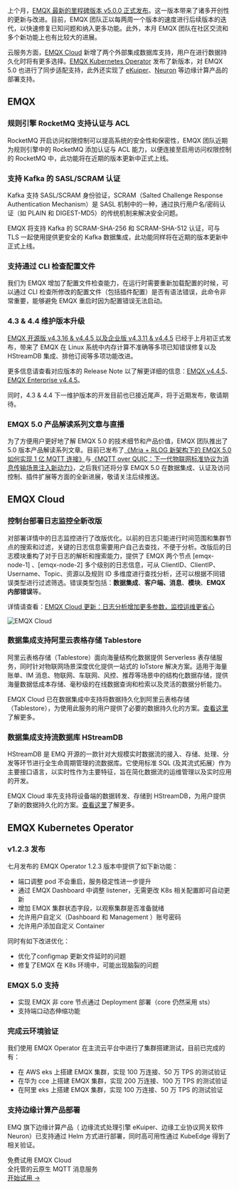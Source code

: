 上个月，[EMQX 最新的里程碑版本 v5.0.0 正式发布](https://www.emqx.com/zh/blog/emqx-v-5-0-released)。这一版本带来了诸多开创性的更新与改进。目前，EMQX 团队正以每两周一个版本的速度进行后续版本的迭代，以快速修复已知问题和纳入更多功能。此外，本月 EMQX 团队在社区交流和多个新功能上也有比较大的进展。

云服务方面，[EMQX Cloud](https://www.emqx.com/zh/cloud) 新增了两个外部集成数据库支持，用户在进行数据持久化时将有更多选择。[EMQX Kubernetes Operator](https://www.emqx.com/zh/emqx-kubernetes-operator) 发布了新版本，对 EMQX 5.0 也进行了同步适配支持，此外还实现了 [eKuiper](https://ekuiper.org/)、[Neuron](https://neugates.io/) 等边缘计算产品的部署支持。

## EMQX

### 规则引擎 RocketMQ 支持认证与 ACL

RocketMQ 开启访问权限控制可以提高系统的安全性和保密性，EMQX 团队近期为规则引擎中的 RocketMQ 添加认证与 ACL 能力，以便连接至启用访问权限控制的 RocketMQ 中，此功能将在近期的版本更新中正式上线。

### 支持 Kafka 的 SASL/SCRAM 认证

Kafka 支持 SASL/SCRAM 身份验证，SCRAM（Salted Challenge Response Authentication Mechanism）是 SASL 机制中的一种，通过执行用户名/密码认证（如 PLAIN 和 DIGEST-MD5）的传统机制来解决安全问题。

EMQX 将支持 Kafka 的 SCRAM-SHA-256 和 SCRAM-SHA-512 认证，可与 TLS 一起使用提供更安全的 Kafka 数据集成，此功能同样将在近期的版本更新中正式上线。

### 支持通过 CLI 检查配置文件

我们为 EMQX 增加了配置文件检查能力，在运行时需要重新加载配置的时候，可以通过 CLI 检查所修改的配置文件（包括插件配置）是否有语法错误，此命令非常重要，能够避免 EMQX 重启时因为配置错误无法启动。 

### 4.3 & 4.4 维护版本升级

[EMQX 开源版 v4.3.16 & v4.4.5 以及企业版 v4.3.11 & v4.4.5](https://www.emqx.com/zh/blog/emqx-update-integrated-streaming-database) 已经于上月初正式发布，带来了 EMQX 在 Linux 系统中内存计算不准确等多项已知错误修复以及 HStreamDB 集成、排他订阅等多项功能改进。

更多信息请查看对应版本的 Release Note 以了解更详细的信息：[EMQX v4.4.5](https://www.emqx.com/zh/changelogs/broker/4.4.5)、[EMQX Enterprise v4.4.5](https://www.emqx.com/zh/changelogs/enterprise/4.4.5)。

同时，4.3 & 4.4 下一维护版本的开发目前也已接近尾声，将于近期发布，敬请期待。

### EMQX 5.0 产品解读系列文章与直播

为了方便用户更好地了解 EMQX 5.0 的技术细节和产品价值，EMQX 团队推出了 5.0 版本产品解读系列文章。目前已发布了[《Mria + RLOG 新架构下的 EMQX 5.0 如何实现 1 亿 MQTT 连接》](https://www.emqx.com/zh/blog/how-emqx-5-0-achieves-100-million-mqtt-connections)与[《MQTT over QUIC：下一代物联网标准协议为消息传输场景注入新动力》](https://www.emqx.com/zh/blog/mqtt-over-quic)，之后我们还将分享 EMQX 5.0 在数据集成、认证及访问控制、插件扩展等方面的全新进展，敬请关注后续推送。

## EMQX Cloud

### 控制台部署日志监控全新改版

对部署详情中的日志监控进行了改版优化。以前的日志只能进行时间范围和集群节点的搜索和过滤，关键的日志信息需要用户自己去查找，不便于分析。改版后的日志模块重构了对于日志的解析和搜索能力，提供了 EMQX 两个节点 [emqx-node-1] 、[emqx-node-2] 多个级别的日志信息，可从 ClientID、ClientIP、Username、Topic、资源以及规则 ID 多维度进行查找分析，还可以根据不同错误类型进行过滤筛选。错误类型包括：**数据集成**、**客户端、消息**、**模块**、**EMQX 内部错误**等。

详情请查看：[EMQX Cloud 更新：日志分析增加更多参数，监控运维更省心](https://www.emqx.com/zh/blog/emqx-cloud-update-log-analysis-adds-more-parameters) 

![EMQX Cloud](https://assets.emqx.com/images/3627d3c68147c60d1637897871f303f0.png)

### 数据集成支持阿里云表格存储 Tablestore

阿里云表格存储（Tablestore）面向海量结构化数据提供 Serverless 表存储服务，同时针对物联网场景深度优化提供一站式的 IoTstore 解决方案。适用于海量账单、IM 消息、物联网、车联网、风控、推荐等场景中的结构化数据存储，提供海量数据低成本存储、毫秒级的在线数据查询和检索以及灵活的数据分析能力。

EMQX Cloud 已在数据集成中支持将数据持久化到阿里云表格存储（Tablestore），为使用此服务的用户提供了必要的数据持久化的方案。[查看这里](https://docs.emqx.com/zh/cloud/latest/rule_engine/rule_engine_save_tablestore.html)了解更多。

### 数据集成支持流数据库 HStreamDB

HStreamDB 是 EMQ 开源的一款针对大规模实时数据流的接入、存储、处理、分发等环节进行全生命周期管理的流数据库。它使用标准 SQL (及其流式拓展）作为主要接口语言，以实时性作为主要特征，旨在简化数据流的运维管理以及实时应用的开发。

EMQX Cloud 率先支持将设备端的数据转发、存储到 HStreamDB，为用户提供了新的数据持久化的方案。[查看这里](https://docs.emqx.com/zh/cloud/latest/rule_engine/rule_engine_save_hstreamdb.html)了解更多。

## EMQX Kubernetes Operator

### v1.2.3 发布

七月发布的 EMQX Operator 1.2.3 版本中提供了如下新功能：

- 端口调整 pod 不会重启，服务稳定性进一步提升
- 通过 EMQX Dashboard 中调整 listener，无需更改 K8s 相关配置即可自动更新
- 增加 EMQX 集群状态字段，以观察集群是否准备就绪
- 允许用户自定义（Dashboard 和 Management ）账号密码
- 允许用户添加自定义 Container

 同时有如下改进优化：

- 优化了configmap 更新文件延时的问题
- 修复了EMQX 在 K8s 环境中，可能出现脑裂的问题

###  EMQX 5.0 支持

- 实现 EMQX 非 core 节点通过 Deployment 部署（core 仍然采用 sts）
- 支持端口动态伸缩功能

### 完成云环境验证

我们使用 EMQX Operator 在主流云平台中进行了集群搭建测试，目前已完成的有：

- 在 AWS eks 上搭建 EMQX 集群，实现 100 万连接、50 万 TPS 的测试验证
- 在华为 cce 上搭建 EMQX 集群，实现 200 万连接、100 万 TPS 的测试验证
- 在阿里 eks 上搭建 EMQX 集群，实现 100 万连接、50 万 TPS 的测试验证

### 支持边缘计算产品部署

EMQ 旗下边缘计算产品（ 边缘流式处理引擎 eKuiper、边缘工业协议网关软件 Neuron）已支持通过 Helm 方式进行部署，同时高可用性通过 KubeEdge 得到了相关验证。


<section class="promotion">
    <div>
        免费试用 EMQX Cloud
        <div class="is-size-14 is-text-normal has-text-weight-normal">全托管的云原生 MQTT 消息服务</div>
    </div>
    <a href="https://accounts-zh.emqx.com/signup?continue=https://cloud.emqx.com/console/deployments/0?oper=new" class="button is-gradient px-5">开始试用 →</a>
</section>
